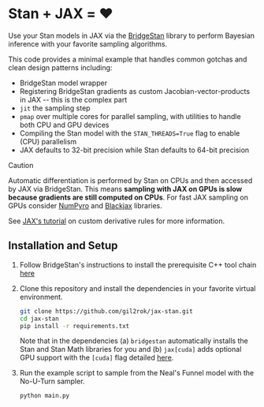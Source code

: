 # Stan + JAX = :heart:

Use your Stan models in JAX via the [BridgeStan](https://github.com/roualdes/bridgestan) library to perform Bayesian inference with your favorite sampling algorithms.

This code provides a minimal example that handles common gotchas and clean design patterns including: 
- BridgeStan model wrapper
- Registering BridgeStan gradients as custom Jacobian-vector-products in JAX -- this is the complex part
- `jit` the sampling step
- `pmap` over multiple cores for parallel sampling, with utilities to handle both CPU and GPU devices
- Compiling the Stan model with the `STAN_THREADS=True` flag to enable (CPU) parallelism
- JAX defaults to 32-bit precision while Stan defaults to 64-bit precision

> [!CAUTION]
> Automatic differentiation is performed by Stan on CPUs and then accessed by JAX via BridgeStan. This means **sampling with JAX on GPUs is slow because gradients are still computed on CPUs**. For fast JAX sampling on GPUs consider [NumPyro](https://github.com/pyro-ppl/numpyro) and [Blackjax](https://github.com/blackjax-devs/blackjax) libraries.

See [JAX's tutorial](https://jax.readthedocs.io/en/latest/notebooks/Custom_derivative_rules_for_Python_code.html#) on custom derivative rules for more information.

## Installation and Setup

1. Follow BridgeStan's instructions to install the prerequisite C++ tool chain [here](https://roualdes.github.io/bridgestan/latest/getting-started.html#getting-started)

2. Clone this repository and install the dependencies in your favorite virtual environment.

    ```bash
    git clone https://github.com/gil2rok/jax-stan.git
    cd jax-stan
    pip install -r requirements.txt
    ```

    Note that in the dependencies (a) `bridgestan` automatically installs the Stan and Stan Math libraries for you and (b) `jax[cuda]` adds optional GPU support with the `[cuda]` flag detailed [here](https://jax.readthedocs.io/en/latest/installation.html).
    
3. Run the example script to sample from the Neal's Funnel model with the No-U-Turn sampler.

    ```bash
    python main.py
    ```